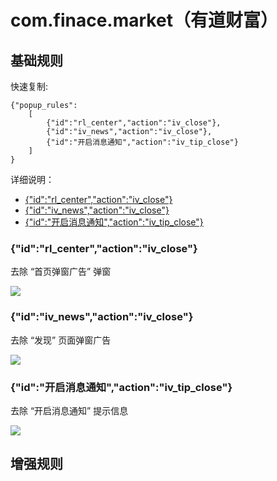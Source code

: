# com.finace.market（有道财富）

## 基础规则

快速复制:
```
{"popup_rules":
    [
        {"id":"rl_center","action":"iv_close"},
        {"id":"iv_news","action":"iv_close"},
        {"id":"开启消息通知","action":"iv_tip_close"}
    ]
}
```
详细说明：
- [{"id":"rl_center","action":"iv_close"}](#idrl_centeractioniv_close)
- [{"id":"iv_news","action":"iv_close"}](#idiv_newsactioniv_close)
- [{"id":"开启消息通知","action":"iv_tip_close"}](#id开启消息通知actioniv_tip_close)

### {"id":"rl_center","action":"iv_close"}
去除 “首页弹窗广告” 弹窗

![](./assets/有道财富.jpg)

### {"id":"iv_news","action":"iv_close"}
去除 “发现” 页面弹窗广告

![](./assets/发现页面弹窗广告.jpg)

### {"id":"开启消息通知","action":"iv_tip_close"}
去除 “开启消息通知” 提示信息

![](./assets/开启消息通知提示信息.jpg)

## 增强规则
 